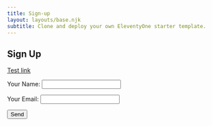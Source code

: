 ```yaml
---
title: Sign-up
layout: layouts/base.njk
subtitle: Clone and deploy your own EleventyOne starter template.
---
```


## Sign Up

<a href="/thanks">Test link</a>

<form name="amazing-occurrences-mailchimp" method="POST" data-netlify="true" action="//thanks" netlify-honeypot="bot-field" data-netlify-recaptcha="true">
  <p>
    <label>Your Name: <input type="text" name="name" /></label>   
  </p>
  <p>
    <label>Your Email: <input type="email" name="email" /></label>
  </p>
  <p>
    <button type="submit">Send</button>
  </p>
</form>